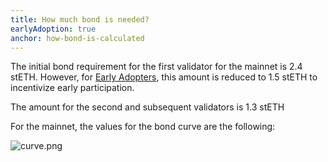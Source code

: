 ```yaml
---
title: How much bond is needed?
earlyAdoption: true
anchor: how-bond-is-calculated
---
```


The initial bond requirement for the first validator for the mainnet is 2.4 stETH. However, for [Early Adopters](https://operatorportal.lido.fi/modules/community-staking-module#block-ef60a1fa96ae4c7995dd7794de2a3e22), this amount is reduced to 1.5 stETH to incentivize early participation.

The amount for the second and subsequent validators is 1.3 stETH

For the mainnet, the values for the bond curve are the following:

![curve.png](/assets/mainnet-curve-ea.png)
